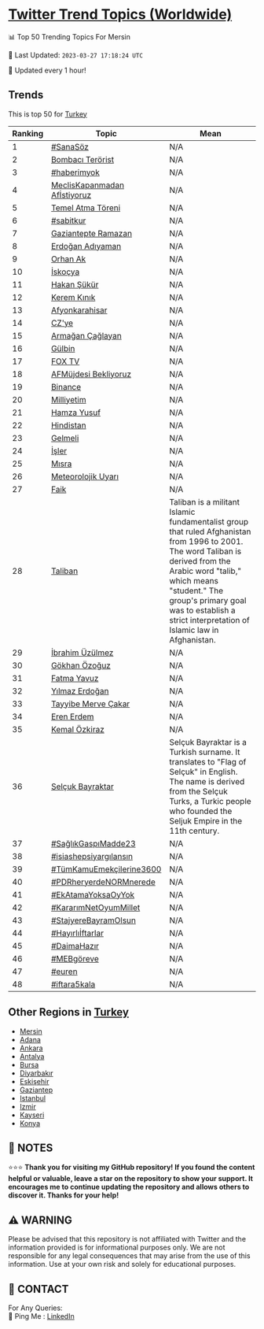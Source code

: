 [Twitter Trend Topics (Worldwide)](https://github.com/ErcinDedeoglu/Twitter-Trend-Topics)
==========


📊 Top 50 Trending Topics For Mersin

📆 Last Updated: `2023-03-27 17:18:24 UTC`

🔧 Updated every 1 hour!


## Trends

This is top 50 for [Turkey](</Turkey>)

| Ranking | Topic | Mean |
| ------- | ------------ | ------------ |
| 1 | [#SanaSöz](http://twitter.com/search?q=%23SanaS%c3%b6z) | N/A |
| 2 | [Bombacı Terörist](http://twitter.com/search?q=Bombac%c4%b1+Ter%c3%b6rist) | N/A |
| 3 | [#haberimyok](http://twitter.com/search?q=%23haberimyok) | N/A |
| 4 | [MeclisKapanmadan Afİstiyoruz](http://twitter.com/search?q=MeclisKapanmadan+Af%c4%b0stiyoruz) | N/A |
| 5 | [Temel Atma Töreni](http://twitter.com/search?q=Temel+Atma+T%c3%b6reni) | N/A |
| 6 | [#sabitkur](http://twitter.com/search?q=%23sabitkur) | N/A |
| 7 | [Gaziantepte Ramazan](http://twitter.com/search?q=Gaziantepte+Ramazan) | N/A |
| 8 | [Erdoğan Adıyaman](http://twitter.com/search?q=Erdo%c4%9fan+Ad%c4%b1yaman) | N/A |
| 9 | [Orhan Ak](http://twitter.com/search?q=Orhan+Ak) | N/A |
| 10 | [İskoçya](http://twitter.com/search?q=%c4%b0sko%c3%a7ya) | N/A |
| 11 | [Hakan Şükür](http://twitter.com/search?q=Hakan+%c5%9e%c3%bck%c3%bcr) | N/A |
| 12 | [Kerem Kınık](http://twitter.com/search?q=Kerem+K%c4%b1n%c4%b1k) | N/A |
| 13 | [Afyonkarahisar](http://twitter.com/search?q=Afyonkarahisar) | N/A |
| 14 | [CZ'ye](http://twitter.com/search?q=CZ%27ye) | N/A |
| 15 | [Armağan Çağlayan](http://twitter.com/search?q=Arma%c4%9fan+%c3%87a%c4%9flayan) | N/A |
| 16 | [Gülbin](http://twitter.com/search?q=G%c3%bclbin) | N/A |
| 17 | [FOX TV](http://twitter.com/search?q=FOX+TV) | N/A |
| 18 | [AFMüjdesi Bekliyoruz](http://twitter.com/search?q=AFM%c3%bcjdesi+Bekliyoruz) | N/A |
| 19 | [Binance](http://twitter.com/search?q=Binance) | N/A |
| 20 | [Milliyetim](http://twitter.com/search?q=Milliyetim) | N/A |
| 21 | [Hamza Yusuf](http://twitter.com/search?q=Hamza+Yusuf) | N/A |
| 22 | [Hindistan](http://twitter.com/search?q=Hindistan) | N/A |
| 23 | [Gelmeli](http://twitter.com/search?q=Gelmeli) | N/A |
| 24 | [İşler](http://twitter.com/search?q=%c4%b0%c5%9fler) | N/A |
| 25 | [Mısra](http://twitter.com/search?q=M%c4%b1sra) | N/A |
| 26 | [Meteorolojik Uyarı](http://twitter.com/search?q=Meteorolojik+Uyar%c4%b1) | N/A |
| 27 | [Faik](http://twitter.com/search?q=Faik) | N/A |
| 28 | [Taliban](http://twitter.com/search?q=Taliban) | Taliban is a militant Islamic fundamentalist group that ruled Afghanistan from 1996 to 2001. The word Taliban is derived from the Arabic word "talib," which means "student." The group's primary goal was to establish a strict interpretation of Islamic law in Afghanistan. |
| 29 | [İbrahim Üzülmez](http://twitter.com/search?q=%c4%b0brahim+%c3%9cz%c3%bclmez) | N/A |
| 30 | [Gökhan Özoğuz](http://twitter.com/search?q=G%c3%b6khan+%c3%96zo%c4%9fuz) | N/A |
| 31 | [Fatma Yavuz](http://twitter.com/search?q=Fatma+Yavuz) | N/A |
| 32 | [Yılmaz Erdoğan](http://twitter.com/search?q=Y%c4%b1lmaz+Erdo%c4%9fan) | N/A |
| 33 | [Tayyibe Merve Çakar](http://twitter.com/search?q=Tayyibe+Merve+%c3%87akar) | N/A |
| 34 | [Eren Erdem](http://twitter.com/search?q=Eren+Erdem) | N/A |
| 35 | [Kemal Özkiraz](http://twitter.com/search?q=Kemal+%c3%96zkiraz) | N/A |
| 36 | [Selçuk Bayraktar](http://twitter.com/search?q=Sel%c3%a7uk+Bayraktar) | Selçuk Bayraktar is a Turkish surname. It translates to "Flag of Selçuk" in English. The name is derived from the Selçuk Turks, a Turkic people who founded the Seljuk Empire in the 11th century. |
| 37 | [#SağlıkGaspıMadde23](http://twitter.com/search?q=%23Sa%c4%9fl%c4%b1kGasp%c4%b1Madde23) | N/A |
| 38 | [#isiashepsiyargılansın](http://twitter.com/search?q=%23isiashepsiyarg%c4%b1lans%c4%b1n) | N/A |
| 39 | [#TümKamuEmekçilerine3600](http://twitter.com/search?q=%23T%c3%bcmKamuEmek%c3%a7ilerine3600) | N/A |
| 40 | [#PDRheryerdeNORMnerede](http://twitter.com/search?q=%23PDRheryerdeNORMnerede) | N/A |
| 41 | [#EkAtamaYoksaOyYok](http://twitter.com/search?q=%23EkAtamaYoksaOyYok) | N/A |
| 42 | [#KararımNetOyumMillet](http://twitter.com/search?q=%23Karar%c4%b1mNetOyumMillet) | N/A |
| 43 | [#StajyereBayramOlsun](http://twitter.com/search?q=%23StajyereBayramOlsun) | N/A |
| 44 | [#Hayırlıİftarlar](http://twitter.com/search?q=%23Hay%c4%b1rl%c4%b1%c4%b0ftarlar) | N/A |
| 45 | [#DaimaHazır](http://twitter.com/search?q=%23DaimaHaz%c4%b1r) | N/A |
| 46 | [#MEBgöreve](http://twitter.com/search?q=%23MEBg%c3%b6reve) | N/A |
| 47 | [#euren](http://twitter.com/search?q=%23euren) | N/A |
| 48 | [#iftara5kala](http://twitter.com/search?q=%23iftara5kala) | N/A |



## Other Regions in [Turkey](</Turkey>)

* [Mersin](</Turkey/Mersin.md>)
* [Adana](</Turkey/Adana.md>)
* [Ankara](</Turkey/Ankara.md>)
* [Antalya](</Turkey/Antalya.md>)
* [Bursa](</Turkey/Bursa.md>)
* [Diyarbakır](</Turkey/Diyarbakır.md>)
* [Eskişehir](</Turkey/Eskişehir.md>)
* [Gaziantep](</Turkey/Gaziantep.md>)
* [Istanbul](</Turkey/Istanbul.md>)
* [Izmir](</Turkey/Izmir.md>)
* [Kayseri](</Turkey/Kayseri.md>)
* [Konya](</Turkey/Konya.md>)



## 📝 NOTES

⭐⭐⭐ **Thank you for visiting my GitHub repository! If you found the content helpful or valuable, leave a star on the repository to show your support. It encourages me to continue updating the repository and allows others to discover it. Thanks for your help!**


## ⚠️ WARNING

Please be advised that this repository is not affiliated with Twitter and the information provided is for informational purposes only. We are not responsible for any legal consequences that may arise from the use of this information. Use at your own risk and solely for educational purposes.


## 📨 CONTACT

 For Any Queries:  
            🏓 Ping Me : [LinkedIn](https://www.linkedin.com/in/ercindedeoglu/)
